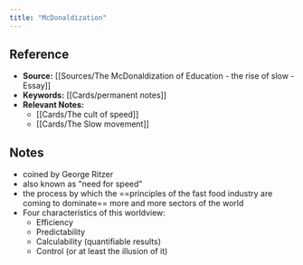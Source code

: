```yaml
---
title: "McDonaldization"
---
```

## Reference
- **Source:** [[Sources/The McDonaldization of Education - the rise of slow - Essay]]
- **Keywords:** [[Cards/permanent notes]]
- **Relevant Notes:** 
	- [[Cards/The cult of speed]]
	- [[Cards/The Slow movement]]
## Notes
+ coined by George Ritzer
+ also known as "need for speed"
+ the process by which the ==principles of the fast food industry are coming to dominate== more and more sectors of the world
+ Four characteristics of this worldview:
	+ Efficiency
	+ Predictability
	+ Calculability (quantifiable results)
	+ Control (or at least the illusion of it)
